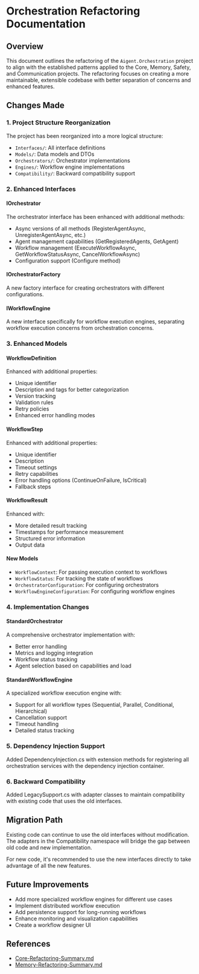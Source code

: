 # Orchestration Refactoring Documentation

## Overview

This document outlines the refactoring of the `Aigent.Orchestration` project to align with the established patterns applied to the Core, Memory, Safety, and Communication projects. The refactoring focuses on creating a more maintainable, extensible codebase with better separation of concerns and enhanced features.

## Changes Made

### 1. Project Structure Reorganization

The project has been reorganized into a more logical structure:

- `Interfaces/`: All interface definitions
- `Models/`: Data models and DTOs
- `Orchestrators/`: Orchestrator implementations
- `Engines/`: Workflow engine implementations
- `Compatibility/`: Backward compatibility support

### 2. Enhanced Interfaces

#### IOrchestrator

The orchestrator interface has been enhanced with additional methods:

- Async versions of all methods (RegisterAgentAsync, UnregisterAgentAsync, etc.)
- Agent management capabilities (GetRegisteredAgents, GetAgent)
- Workflow management (ExecuteWorkflowAsync, GetWorkflowStatusAsync, CancelWorkflowAsync)
- Configuration support (Configure method)

#### IOrchestratorFactory

A new factory interface for creating orchestrators with different configurations.

#### IWorkflowEngine

A new interface specifically for workflow execution engines, separating workflow execution concerns from orchestration concerns.

### 3. Enhanced Models

#### WorkflowDefinition

Enhanced with additional properties:

- Unique identifier
- Description and tags for better categorization
- Version tracking
- Validation rules
- Retry policies
- Enhanced error handling modes

#### WorkflowStep

Enhanced with additional properties:

- Unique identifier
- Description
- Timeout settings
- Retry capabilities
- Error handling options (ContinueOnFailure, IsCritical)
- Fallback steps

#### WorkflowResult

Enhanced with:

- More detailed result tracking
- Timestamps for performance measurement
- Structured error information
- Output data

#### New Models

- `WorkflowContext`: For passing execution context to workflows
- `WorkflowStatus`: For tracking the state of workflows
- `OrchestratorConfiguration`: For configuring orchestrators
- `WorkflowEngineConfiguration`: For configuring workflow engines

### 4. Implementation Changes

#### StandardOrchestrator

A comprehensive orchestrator implementation with:

- Better error handling
- Metrics and logging integration
- Workflow status tracking
- Agent selection based on capabilities and load

#### StandardWorkflowEngine

A specialized workflow execution engine with:

- Support for all workflow types (Sequential, Parallel, Conditional, Hierarchical)
- Cancellation support
- Timeout handling
- Detailed status tracking

### 5. Dependency Injection Support

Added DependencyInjection.cs with extension methods for registering all orchestration services with the dependency injection container.

### 6. Backward Compatibility

Added LegacySupport.cs with adapter classes to maintain compatibility with existing code that uses the old interfaces.

## Migration Path

Existing code can continue to use the old interfaces without modification. The adapters in the Compatibility namespace will bridge the gap between old code and new implementation.

For new code, it's recommended to use the new interfaces directly to take advantage of all the new features.

## Future Improvements

- Add more specialized workflow engines for different use cases
- Implement distributed workflow execution
- Add persistence support for long-running workflows
- Enhance monitoring and visualization capabilities
- Create a workflow designer UI

## References

- [Core-Refactoring-Summary.md](../../Docs/Core-Refactoring-Summary.md)
- [Memory-Refactoring-Summary.md](../../Docs/Memory-Refactoring-Summary.md)
